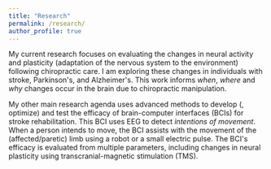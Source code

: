 ```yaml
---
title: "Research"
permalink: /research/
author_profile: true
---
```


My current research focuses on evaluating the changes in neural activity and plasticity (adaptation of the nervous system to the environment) following chiropractic care. I am exploring these changes in individuals with stroke, Parkinson's, and Alzheimer's. This work informs *when*, *where* and *why* changes occur in the brain due to chiropractic manipulation.

My other main research agenda uses advanced methods to develop (, optimize) and test the efficacy of brain-computer interfaces (BCIs) for stroke rehabilitation. This BCI uses EEG to detect *intentions of movement*. When a person intends to move, the BCI assists with the movement of the (affected/paretic) limb using a robot or a small electric pulse. The BCI's efficacy is evaluated from multiple parameters, including changes in neural plasticity using transcranial-magnetic stimulation (TMS).
